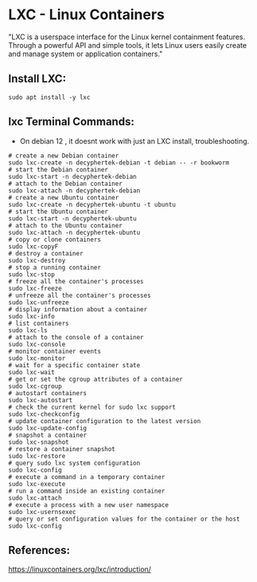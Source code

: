 LXC - Linux Containers
=======================

"LXC is a userspace interface for the Linux kernel containment features. Through a powerful API and simple tools, it lets Linux users easily create and manage system or application containers."

Install LXC:
-----------
```
sudo apt install -y lxc
```

lxc Terminal Commands:
----------------------
* On debian 12 , it doesnt work with just an LXC install, troubleshooting. 
```
# create a new Debian container
sudo lxc-create -n decyphertek-debian -t debian -- -r bookworm
# start the Debian container
sudo lxc-start -n decyphertek-debian
# attach to the Debian container
sudo lxc-attach -n decyphertek-debian
# create a new Ubuntu container
sudo lxc-create -n decyphertek-ubuntu -t ubuntu
# start the Ubuntu container
sudo lxc-start -n decyphertek-ubuntu
# attach to the Ubuntu container
sudo lxc-attach -n decyphertek-ubuntu
# copy or clone containers
sudo lxc-copyF
# destroy a container
sudo lxc-destroy
# stop a running container
sudo lxc-stop
# freeze all the container's processes
sudo lxc-freeze
# unfreeze all the container's processes
sudo lxc-unfreeze
# display information about a container
sudo lxc-info
# list containers
sudo lxc-ls
# attach to the console of a container
sudo lxc-console
# monitor container events
sudo lxc-monitor
# wait for a specific container state
sudo lxc-wait
# get or set the cgroup attributes of a container
sudo lxc-cgroup
# autostart containers
sudo lxc-autostart
# check the current kernel for sudo lxc support
sudo lxc-checkconfig
# update container configuration to the latest version
sudo lxc-update-config
# snapshot a container
sudo lxc-snapshot
# restore a container snapshot
sudo lxc-restore
# query sudo lxc system configuration
sudo lxc-config
# execute a command in a temporary container
sudo lxc-execute
# run a command inside an existing container
sudo lxc-attach
# execute a process with a new user namespace
sudo lxc-usernsexec
# query or set configuration values for the container or the host
sudo lxc-config
```

References:
-----------

https://linuxcontainers.org/lxc/introduction/

